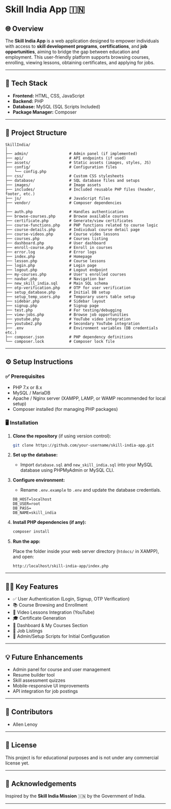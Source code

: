 
# Skill India App 🇮🇳

## 🌐 Overview

The **Skill India App** is a web application designed to empower individuals with access to **skill development programs**, **certifications**, and **job opportunities**, aiming to bridge the gap between education and employment. This user-friendly platform supports browsing courses, enrolling, viewing lessons, obtaining certificates, and applying for jobs.

---

## 🧰 Tech Stack

- **Frontend:** HTML, CSS, JavaScript
- **Backend:** PHP
- **Database:** MySQL (SQL Scripts Included)
- **Package Manager:** Composer

---

## 📁 Project Structure

```
SkillIndia/
│
├── admin/                  # Admin panel (if implemented)
├── api/                    # API endpoints (if used)
├── assets/                 # Static assets (images, styles, JS)
├── config/                 # Configuration files
│   └── config.php
├── css/                    # Custom CSS stylesheets
├── database/               # SQL database files and setups
├── images/                 # Image assets
├── includes/               # Included reusable PHP files (header, footer, etc.)
├── js/                     # JavaScript files
├── vendor/                 # Composer dependencies
│
├── auth.php                # Handles authentication
├── browse-courses.php      # Browse available courses
├── certificate.php         # Generate/view certificates
├── course-functions.php    # PHP functions related to course logic
├── course-details.php      # Individual course detail page
├── course-videos.php       # Course video lessons
├── courses.php             # Courses listing
├── dashboard.php           # User dashboard
├── enroll-course.php       # Enroll in courses
├── error.log               # Error logs
├── index.php               # Homepage
├── lesson.php              # Course lessons
├── login.php               # Login page
├── logout.php              # Logout endpoint
├── my-courses.php          # User's enrolled courses
├── navbar.php              # Navigation bar
├── new_skill_india.sql     # Main SQL schema
├── otp-verification.php    # OTP for user verification
├── setup_database.php      # Initial DB setup
├── setup_temp_users.php    # Temporary users table setup
├── sidebar.php             # Sidebar layout
├── signup.php              # Signup page
├── test.php                # For testing/debugging
├── view-jobs.php           # Browse job opportunities
├── youtube.php             # YouTube video integration
├── youtube2.php            # Secondary YouTube integration
├── .env                    # Environment variables (DB credentials etc.)
├── composer.json           # PHP dependency definitions
└── composer.lock           # Composer lock file
```

---

## ⚙️ Setup Instructions

### ✅ Prerequisites

- PHP 7.x or 8.x
- MySQL / MariaDB
- Apache / Nginx server (XAMPP, LAMP, or WAMP recommended for local setup)
- Composer installed (for managing PHP packages)

### 🖥️ Installation

1. **Clone the repository** (if using version control):

   ```bash
   git clone https://github.com/your-username/skill-india-app.git
   ```

2. **Set up the database:**

   - Import `database.sql` and `new_skill_india.sql` into your MySQL database using PHPMyAdmin or MySQL CLI.

3. **Configure environment:**

   - Rename `.env.example` to `.env` and update the database credentials.

   ```env
   DB_HOST=localhost
   DB_USER=root
   DB_PASS=
   DB_NAME=skill_india
   ```

4. **Install PHP dependencies (if any):**

   ```bash
   composer install
   ```

5. **Run the app:**

   Place the folder inside your web server directory (`htdocs/` in XAMPP), and open:

   ```
   http://localhost/skill-india-app/index.php
   ```

---

## 🧑‍💻 Key Features

- ✅ User Authentication (Login, Signup, OTP Verification)
- 📚 Course Browsing and Enrollment
- 🎥 Video Lessons Integration (YouTube)
- 🎓 Certificate Generation
- 📄 Dashboard & My Courses Section
- 💼 Job Listings
- 🔐 Admin/Setup Scripts for Initial Configuration

---

## 💡 Future Enhancements

- Admin panel for course and user management
- Resume builder tool
- Skill assessment quizzes
- Mobile-responsive UI improvements
- API integration for job postings

---

## 🤝 Contributors

- Allen Lenoy

---

## 📜 License

This project is for educational purposes and is not under any commercial license yet.

---

## 🙌 Acknowledgements

Inspired by the **Skill India Mission** 🇮🇳 by the Government of India.

---

